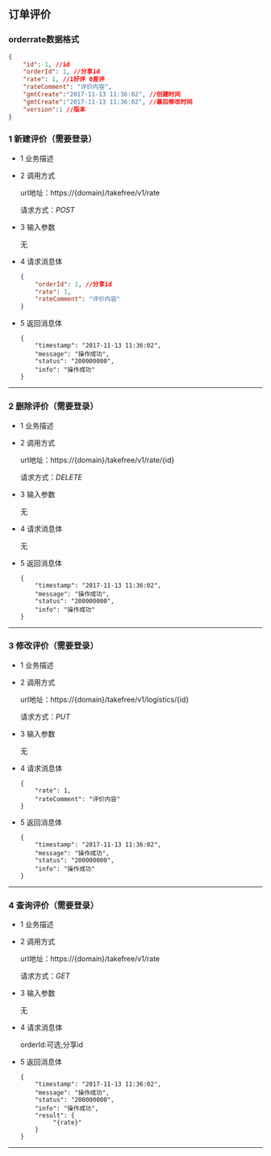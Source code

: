 ## 订单评价

### orderrate数据格式
```json
{
    "id": 1, //id
    "orderId": 1, //分享id
    "rate": 1, //1好评 0差评
    "rateComment": "评价内容", 
    "gmtCreate":"2017-11-13 11:36:02", //创建时间
    "gmtCreate":"2017-11-13 11:36:02", //最后修改时间
    "version":1 //版本
} 
```
### 1 新建评价（需要登录）
* 1 业务描述

* 2 调用方式

    url地址：https://{domain}/takefree/v1/rate

    请求方式：*POST*

* 3 输入参数
    
    无

* 4 请求消息体
    ```json
    {
        "orderId": 1, //分享id
        "rate": 1,
        "rateComment": "评价内容"
    }
    ```

* 5 返回消息体
    ```
    {
        "timestamp": "2017-11-13 11:36:02",
        "message": "操作成功",
        "status": "200000000",
        "info": "操作成功"
    }
    ```
***
### 2 删除评价（需要登录）
* 1 业务描述

* 2 调用方式

    url地址：https://{domain}/takefree/v1/rate/{id}

    请求方式：*DELETE*

* 3 输入参数
    
    无

* 4 请求消息体
    
    无

* 5 返回消息体
    ```
    {
        "timestamp": "2017-11-13 11:36:02",
        "message": "操作成功",
        "status": "200000000",
        "info": "操作成功"
    }
    ```
***
### 3 修改评价（需要登录）
* 1 业务描述

* 2 调用方式

    url地址：https://{domain}/takefree/v1/logistics/{id}

    请求方式：*PUT*

* 3 输入参数
    
    无

* 4 请求消息体
    ```
    {
        "rate": 1,
        "rateComment": "评价内容"
    }
    ```
* 5 返回消息体
    ```
    {
        "timestamp": "2017-11-13 11:36:02",
        "message": "操作成功",
        "status": "200000000",
        "info": "操作成功"
    }
    ```
***
### 4 查询评价（需要登录）
* 1 业务描述

* 2 调用方式

    url地址：https://{domain}/takefree/v1/rate

    请求方式：*GET*

* 3 输入参数
    
    无

* 4 请求消息体
    
    orderId:可选,分享id
    
* 5 返回消息体
    ```
    {
        "timestamp": "2017-11-13 11:36:02",
        "message": "操作成功",
        "status": "200000000",
        "info": "操作成功",
        "result": {
             "{rate}"
        }
    }
    ```
***

